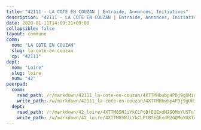 ```yaml
---
title: "42111 - LA COTE EN COUZAN | Entraide, Annonces, Initiatives"
description: "42111 - LA COTE EN COUZAN | Entraide, Annonces, Initiatives"
date: 2020-01-11T14:09:21+09:00
collapsible: false
layout: commune
comm:
  nom: "LA COTE EN COUZAN"
  slug: la-cote-en-couzan
  cp: "42111"
dept:
  nom: "Loire"
  slug: loire
  num: "42"
peerpad:
  comm:
    read_path: /r/markdown/42111_la-cote-en-couzan/4XTTMHbwbp4PDj9gUHiuD96xbsVfsMPtJ9anSy8oYdiVGporV
    write_path: /w/markdown/42111_la-cote-en-couzan/4XTTMHbwbp4PDj9gUHiuD96xbsVfsMPtJ9anSy8oYdiVGporV-K3TgV2tSe7iUxWkQzGSZPHKyfEBz8YkbnAzPWujrLeJ4ThPjzkQ8JjrztT7m6viUjjMezD2DLJH74aFecdWQocNWoeuYaPoWLRLN3iCn4n9XAXcQ41SJMyfRhYLXUbmSqfZpzLpD
  dept:
    read_path: /r/markdown/42_loire/4XTTM8SNJiYkCLPtBfEQExdM2GQMoYUSTuTytLrQfQVaaYJeW
    write_path: /w/markdown/42_loire/4XTTM8SNJiYkCLPtBfEQExdM2GQMoYUSTuTytLrQfQVaaYJeW-K3TgUi5YJecchkttgL3M6Pu99u8hH2akRrHDb4XXZXATCvGiyzrNbe23fQbzNYiKWDR2re6vQN4Gxv5BQ2dayjGg1AqxtpHRtgi6cm74UeqjVtXM2ZJFa6mvBKTRc4s3X6tJYycN
---
```


